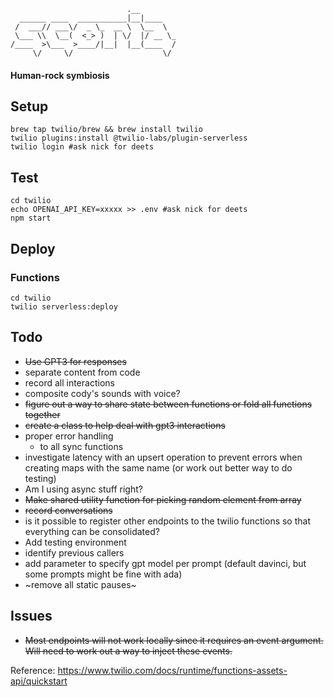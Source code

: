 ```
                          .__        
  ______ ____  ___________|__|____   
 /  ___// ___\/  _ \_  __ \  \__  \  
 \___ \\  \__(  <_> )  | \/  |/ __ \_
/____  >\___  >____/|__|  |__(____  /
     \/     \/                    \/ 
```



#### Human-rock symbiosis


## Setup
```
brew tap twilio/brew && brew install twilio
twilio plugins:install @twilio-labs/plugin-serverless
twilio login #ask nick for deets
```

## Test
```
cd twilio
echo OPENAI_API_KEY=xxxxx >> .env #ask nick for deets
npm start
```

## Deploy

### Functions
```
cd twilio
twilio serverless:deploy
```


## Todo
* ~~Use GPT3 for responses~~
* separate content from code
* record all interactions
* composite cody's sounds with voice?
* ~~figure out a way to share state between functions or fold all functions together~~
* ~~create a class to help deal with gpt3 interactions~~
* proper error handling
     * to all sync functions
* investigate latency with an upsert operation to prevent errors when creating maps with the same name (or work out better way to do testing)
* Am I using async stuff right?
* ~~Make shared utility function for picking random element from array~~
* ~~record conversations~~
* is it possible to register other endpoints to the twilio functions so that everything can be consolidated?
* Add testing environment 
* identify previous callers
* add parameter to specify gpt model per prompt (default davinci, but some prompts might be fine with ada)
* ~remove all static pauses~

## Issues
* ~~Most endpoints will not work locally since it requires an event argument. Will need to work out a way to inject these events.~~

Reference: https://www.twilio.com/docs/runtime/functions-assets-api/quickstart